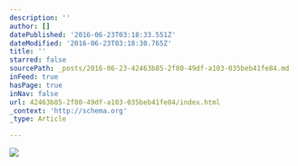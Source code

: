 ```yaml
---
description: ''
author: []
datePublished: '2016-06-23T03:18:33.551Z'
dateModified: '2016-06-23T03:18:30.765Z'
title: ''
starred: false
sourcePath: _posts/2016-06-23-42463b85-2f80-49df-a103-035beb41fe84.md
inFeed: true
hasPage: true
inNav: false
url: 42463b85-2f80-49df-a103-035beb41fe84/index.html
_context: 'http://schema.org'
_type: Article

---
```

![](https://the-grid-user-content.s3-us-west-2.amazonaws.com/29146708-bb22-41b8-af2d-0415bd6fef8d.jpg)